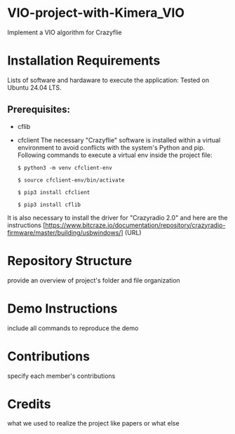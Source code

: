 # VIO-project-with-Kimera_VIO
Implement a VIO algorithm for Crazyflie

# Installation Requirements
Lists of software and hardaware to execute the application:
Tested on Ubuntu 24.04 LTS.
## Prerequisites:
* cflib
* cfclient
The necessary "Crazyflie" software is installed within a virtual environment to avoid conflicts with the system's Python and pip. Following commands to execute a virtual env inside the project file:

     `$ python3 -m venv cfclient-env`

     `$ source cfclient-env/bin/activate`
 
     `$ pip3 install cfclient`
 
     `$ pip3 install cflib`

It is also necessary to install the driver for "Crazyradio 2.0" and here are the instructions [https://www.bitcraze.io/documentation/repository/crazyradio-firmware/master/building/usbwindows/] (URL)
  



# Repository Structure
provide an overview of project's folder and file organization

# Demo Instructions
include all commands to reproduce the demo

# Contributions
specify each member's contributions

# Credits
what we used to realize the project like papers or what else
